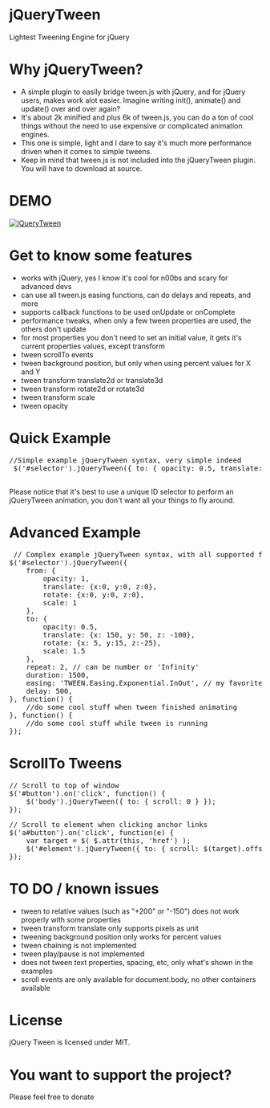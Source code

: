 jQueryTween
======
Lightest Tweening Engine for jQuery

Why jQueryTween?
======
* A simple plugin to easily bridge tween.js with jQuery, and for jQuery users, makes work alot easier. Imagine writing init(), animate() and update() over and over again?
* It's about 2k minified and plus 6k of tween.js, you can do a ton of cool things without the need to use expensive or complicated animation engines.
* This one is simple, light and I dare to say it's much more performance driven when it comes to simple tweens. 
* Keep in mind that tween.js is not included into the jQueryTween plugin. You will have to download at source.

DEMO
======
<a href="http://thednp.github.io/jQueryTween/"><img src="http://thednp.github.io/jQueryTween/assets/img/jQueryTween.png" alt="jQueryTween"></a>


Get to know some features
======
* works with jQuery, yes I know it's cool for n00bs and scary for advanced devs
* can use all tween.js easing functions, can do delays and repeats, and more
* supports callback functions to be used onUpdate or onComplete
* performance tweaks, when only a few tween properties are used, the others don't update
* for most properties you don't need to set an initial value, it gets it's current properties values, except transform 
* tween scrollTo events
* tween background position, but only when using percent values for X and Y
* tween transform translate2d or translate3d
* tween transform rotate2d or rotate3d
* tween transform scale
* tween opacity 
 
 
Quick Example 
======
 <pre>//Simple example jQueryTween syntax, very simple indeed
 $('#selector').jQueryTween({ to: { opacity: 0.5, translate: {y: 50} }, duration: 700 });
 </pre>
 
Please notice that it's best to use a unique ID selector to perform an jQueryTween animation,
you don't want all your things to fly around.
 
Advanced Example
======
<pre> // Complex example jQueryTween syntax, with all supported features 
$('#selector').jQueryTween({
	from: {
		opacity: 1,
		translate: {x:0, y:0, z:0},
		rotate: {x:0, y:0, z:0},
		scale: 1
	}, 
	to: {
		opacity: 0.5, 
		translate: {x: 150, y: 50, z: -100}, 
		rotate: {x: 5, y:15, z:-25},
		scale: 1.5
	}, 
	repeat: 2, // can be number or 'Infinity'
	duration: 1500,
	easing: 'TWEEN.Easing.Exponential.InOut', // my favorite
	delay: 500,
}, function() {
	//do some cool stuff when tween finished animating
}, function() {
	//do some cool stuff while tween is running 
});
</pre>


ScrollTo Tweens
======
<pre>// Scroll to top of window
$('#button').on('click', function() {
	$('body').jQueryTween({ to: { scroll: 0 } });
});
</pre>

<pre>// Scroll to element when clicking anchor links
$('a#button').on('click', function(e) {
	var target = $( $.attr(this, 'href') );
	$('#element').jQueryTween({ to: { scroll: $(target).offset().top } });
});
</pre>


TO DO / known issues
======
* tween to relative values (such as "+200" or "-150") does not work properly with some properties
* tween transform translate only supports pixels as unit
* tweening background position only works for percent values
* tween chaining is not implemented
* tween play/pause is not implemented
* does not tween text properties, spacing, etc, only what's shown in the examples
* scroll events are only available for document.body, no other containers available

License
======
jQuery Tween is licensed under MIT.

You want to support the project?
======
Please feel free to donate 
